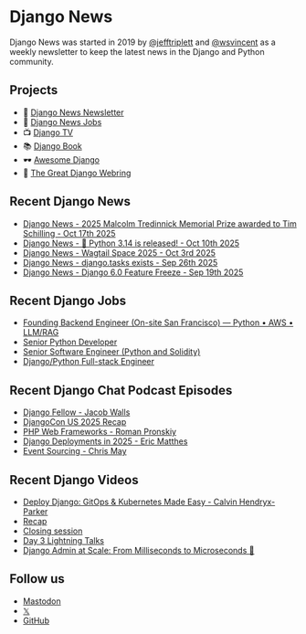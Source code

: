 # Django News

Django News was started in 2019 by [@jefftriplett](https://github.com/jefftriplett) and [@wsvincent](https://github.com/wsvincent) as a weekly newsletter to keep the latest news in the Django and Python community.

## Projects

- :newspaper: [Django News Newsletter](https://django-news.com)
- :briefcase: [Django News Jobs](https://jobs.django-news.com)
- :tv: [Django TV](https://djangotv.com)
- :books: [Django Book](https://djangobook.com)
- :dark_sunglasses: [Awesome Django](https://awesomedjango.org)
- :ring: [The Great Django Webring](https://djangowebring.com)

## Recent Django News

<!--START_SECTION:news-->
- [Django News - 2025 Malcolm Tredinnick Memorial Prize awarded to Tim Schilling - Oct 17th 2025](https://django-news.com/issues/307)
- [Django News - 🥧 Python 3.14 is released!  - Oct 10th 2025](https://django-news.com/issues/306)
- [Django News - Wagtail Space 2025 - Oct 3rd 2025](https://django-news.com/issues/305)
- [Django News - django.tasks exists - Sep 26th 2025](https://django-news.com/issues/304)
- [Django News - Django 6.0 Feature Freeze - Sep 19th 2025](https://django-news.com/issues/303)
<!--END_SECTION:news-->

## Recent Django Jobs

<!--START_SECTION:jobs-->
- [Founding Backend Engineer (On-site San Francisco) — Python • AWS • LLM/RAG](https://jobs.django-news.com/558/founding-backend-engineer-on-site-san-francisco-python-aws-llmrag-purrfect-hire/)
- [Senior Python Developer](https://jobs.django-news.com/556/senior-python-developer-basalt-health/)
- [Senior Software Engineer (Python and Solidity)](https://jobs.django-news.com/554/senior-software-engineer-python-and-solidity-liquidfi/)
- [Django/Python Full-stack Engineer](https://jobs.django-news.com/552/djangopython-full-stack-engineer-jointriplecom/)
<!--END_SECTION:jobs-->

## Recent Django Chat Podcast Episodes

<!--START_SECTION:episodes-->
- [Django Fellow - Jacob Walls](https://djangochat.com)
- [DjangoCon US 2025 Recap](https://djangochat.com)
- [PHP Web Frameworks - Roman Pronskiy](https://djangochat.com)
- [Django Deployments in 2025 - Eric Matthes](https://djangochat.com)
- [Event Sourcing - Chris May](https://djangochat.com)
<!--END_SECTION:episodes-->

## Recent Django Videos

<!--START_SECTION:videos-->
- [Deploy Django: GitOps & Kubernetes Made Easy - Calvin Hendryx-Parker](https://djangotv.com/videos/pyohio/2025/deploy-django-gitops-kubernetes-made-easy-calvin-hendryx-parker/)
- [Recap](https://djangotv.com/videos/djangochat/2025/djangocon-us-2025-recap/)
- [Closing session](https://djangotv.com/videos/djangocon-europe/2025/djangocon-europe-2025-closing-session/)
- [Day 3 Lightning Talks](https://djangotv.com/videos/djangocon-europe/2025/djangocon-europe-2025-day-3-lightning-talks/)
- [Django Admin at Scale: From Milliseconds to Microseconds 🚀](https://djangotv.com/videos/djangocon-europe/2025/djangocon-europe-2025-django-admin-at-scale-from-milliseconds-to-microseconds/)
<!--END_SECTION:videos-->

## Follow us

- [Mastodon](https://mastodon.social/@djangonews)
- [𝕏](https://x.com/djangonewsbot)
- [GitHub](https://github.com/django-news)
